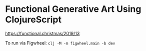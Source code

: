 # Functional Generative Art Using ClojureScript

https://functional.christmas/2019/13

To run via Figwheel: `clj -M -m figwheel.main -b dev`
